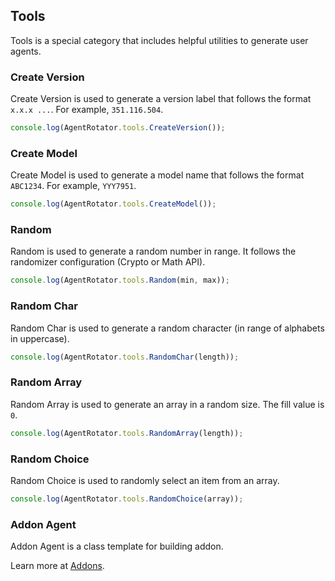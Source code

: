 ## Tools

Tools is a special category that includes helpful utilities to generate user agents.

### Create Version

Create Version is used to generate a version label that follows the format `x.x.x ...`. For example, `351.116.504`.

```javascript
console.log(AgentRotator.tools.CreateVersion());
```

### Create Model

Create Model is used to generate a model name that follows the format `ABC1234`. For example, `YYY7951`.

```javascript
console.log(AgentRotator.tools.CreateModel());
```

### Random

Random is used to generate a random number in range. It follows the randomizer configuration (Crypto or Math API).

```javascript
console.log(AgentRotator.tools.Random(min, max));
```

### Random Char

Random Char is used to generate a random character (in range of alphabets in uppercase).

```javascript
console.log(AgentRotator.tools.RandomChar(length));
```

### Random Array

Random Array is used to generate an array in a random size. The fill value is `0`.

```javascript
console.log(AgentRotator.tools.RandomArray(length));
```

### Random Choice

Random Choice is used to randomly select an item from an array.

```javascript
console.log(AgentRotator.tools.RandomChoice(array));
```

### Addon Agent

Addon Agent is a class template for building addon.

Learn more at [Addons](addons.md).